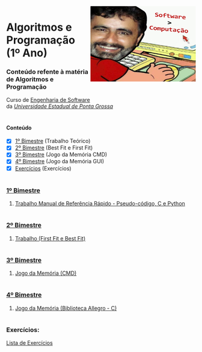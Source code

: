 <img align="right" width="280" height="200" src="https://github.com/eduschadesoares/algoritmosEProgramacao/blob/master/Media/software.png">

# Algoritmos e Programação (1º Ano) 

### Conteúdo refente à matéria de Algoritmos e Programação
Curso de [Engenharia de Software](http://www.uepg.br/catalogo/cursos/2016/bachareleminformatica.pdf) da&nbsp;*[Universidade&nbsp;Estadual&nbsp;de&nbsp;Ponta&nbsp;Grossa](https://portal.uepg.br/)*

#

#### Conteúdo 
- [x] [1º Bimestre](#1º-bimestre) (Trabalho Teórico)
- [x] [2º Bimestre](#2º-bimestre) (Best Fit e First Fit)
- [x] [3º Bimestre](#3º-bimestre) (Jogo da Memória CMD)
- [x] [4º Bimestre](#4º-bimestre) (Jogo da Memória GUI)
- [x] [Exercícios](#exercícios) (Exercícios)

# 

### [1º Bimestre](https://github.com/eduschadesoares/algoritmosEProgramacao/tree/master/1%C2%BA%20Bimestre)
1) [Trabalho Manual de Referência Rápido - Pseudo-código, C e Python](https://github.com/eduschadesoares/algoritmosEProgramacao/blob/master/1%C2%BA%20Bimestre/Trabalho%20Manual%20de%20Refer%C3%AAncia%20R%C3%A1pido%20-%20Pseudo-c%C3%B3digo%2C%20C%20e%20Python.pdf)

#

### [2º Bimestre](https://github.com/eduschadesoares/algoritmosEProgramacao/tree/master/2%C2%BA%20Bimestre)
1) [Trabalho (First Fit e Best Fit)](https://github.com/eduschadesoares/algoritmosEProgramacao/tree/master/2%C2%BA%20Bimestre)

#

### [3º Bimestre](https://github.com/eduschadesoares/algoritmosEProgramacao/tree/master/3%C2%BA%20Bimestre)
1) [Jogo da Memória (CMD)](https://github.com/eduschadesoares/algoritmosEProgramacao/blob/master/3%C2%BA%20Bimestre/Memoria%20CMD.cpp)

#

### [4º Bimestre](https://github.com/eduschadesoares/algoritmosEProgramacao/tree/master/4%C2%BA%20Bimestre)
1) [Jogo da Memória (Biblioteca Allegro - C)](https://github.com/eduschadesoares/algoritmosEProgramacao/tree/master/4%C2%BA%20Bimestre)

#

### Exercícios:
[Lista de Exercícios](https://github.com/eduschadesoares/algoritmosEProgramacao/tree/master/Exerc%C3%ADcios)
